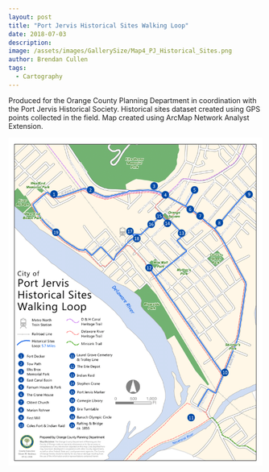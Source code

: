 ```yaml
---
layout: post
title: "Port Jervis Historical Sites Walking Loop"
date: 2018-07-03
description: 
image: /assets/images/GallerySize/Map4_PJ_Historical_Sites.png
author: Brendan Cullen
tags:
  - Cartography
---
```


Produced for the Orange County Planning Department in coordination with the Port Jervis Historical Society. Historical sites dataset created using GPS points collected in the field. Map created using ArcMap Network Analyst Extension.

![](/assets/images/OriginalSize/Map4_PJ_Historical_Sites.png)
